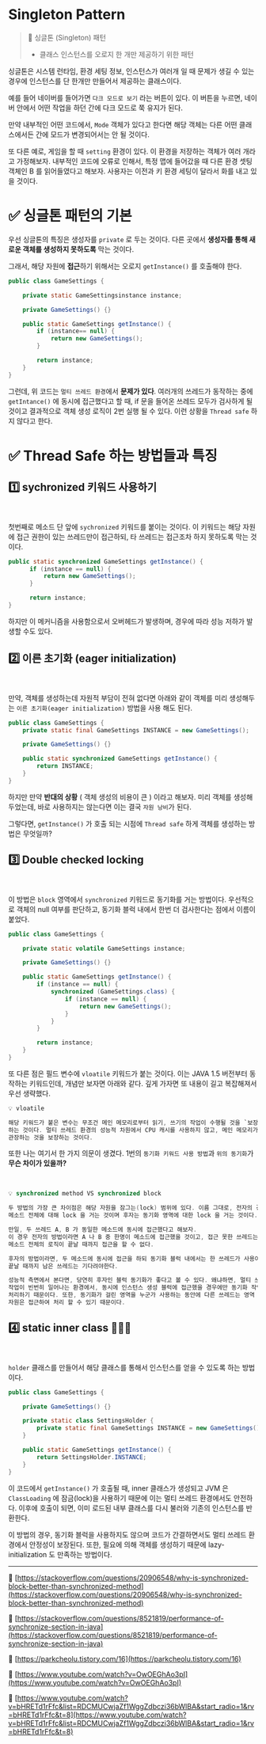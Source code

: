 # Singleton Pattern


> 📖 싱글톤 (Singleton) 패턴
>
> - 클래스 인스턴스를 오로지 한 개만 제공하기 위한 패턴


싱글톤은 시스템 런타임, 환경 세팅 정보, 인스턴스가 여러개 일 때 문제가 생길 수 있는 경우에 인스턴스를 단 한개만 만들어서 제공하는 클래스이다.

예를 들어 네이버를 들어가면 `다크 모드로 보기` 라는 버튼이 있다. 이 버튼을 누르면, 네이버 안에서 어떤 작업을 하던 간에 다크 모드로 쭉 유지가 된다.

만약 내부적인 어떤 코드에서, `Mode` 객체가 있다고 한다면 해당 객체는 다른 어떤 클래스에서든 간에 모드가 변경되어서는 안 될 것이다.

또 다른 예로, 게임을 할 때 `setting` 환경이 있다. 이 환경을 저장하는 객체가 여러 개라고 가정해보자. 내부적인 코드에 오류로 인해서, 특정 맵에 들어갔을 때 다른 환경 셋팅 객체인 B 를 읽어들였다고 해보자. 사용자는 이전과 키 환경 세팅이 달라서 화를 내고 있을 것이다.

# ✅ 싱글톤 패턴의 기본

우선 싱글톤의 특징은 생성자를 `private` 로 두는 것이다.
다른 곳에서 **생성자를 통해 새로운 객체를 생성하지 못하도록** 막는 것이다.

그래서, 해당 자원에 **접근**하기 위해서는 오로지 `getInstance()` 를 호출해야 한다.

```java
public class GameSettings {

    private static GameSettingsinstance instance;

    private GameSettings() {}

    public static GameSettings getInstance() {
        if (instance== null) {
            return new GameSettings();
        }

        return instance;
    }
}
```

그런데, 위 코드는 `멀티 쓰레드 환경`에서 **문제가 있다**. 
여러개의 쓰레드가 동작하는 중에 `getIntance()` 에 동시에 접근했다고 할 때, if 문을 들어온 쓰레드 모두가 검사하게 될 것이고 
결과적으로 객체 생성 로직이 2번 실행 될 수 있다. 이런 상황을 `Thread safe` 하지 않다고 한다.

# ✅ Thread Safe 하는 방법들과 특징


## 1️⃣ sychronized 키워드 사용하기

<br>

첫번째로 메소드 단 앞에 `sychronized` 키워드를 붙이는 것이다. 이 키워드는 해당 자원에 접근 권한이 있는 쓰레드만이 접근하되, 타 쓰레드는 접근조차 하지 못하도록 막는 것이다.

```java
public static synchronized GameSettings getInstance() {
      if (instance == null) {
          return new GameSettings();
      }

      return instance;
}
```

하지만 이 메커니즘을 사용함으로서 오버헤드가 발생하며, 경우에 따라 성능 저하가 발생할 수도 있다.

## 2️⃣ 이른 초기화 (eager initialization)

<br>

만약, 객체를 생성하는데 자원적 부담이 전혀 없다면 아래와 같이 객체를 미리 생성해두는 `이른 초기화(eager initialization)` 방법을 사용 해도 된다.

```java
public class GameSettings {
    private static final GameSettings INSTANCE = new GameSettings();

    private GameSettings() {}

    public static synchronized GameSettings getInstance() {
        return INSTANCE;
    }
}
```

하지만 만약 **반대의 상황** ( 객체 생성의 비용이 큰 ) 이라고 해보자. 미리 객체를 생성해두었는데, 바로 사용하지는 않는다면 이는 결국 `자원 낭비`가 된다.

그렇다면, `getInstance()` 가 호출 되는 시점에 `Thread safe` 하게 객체를 생성하는 방법은 무엇일까?

## 3️⃣ Double checked locking

<br>

이 방법은 `block` 영역에서 `synchronized` 키워드로 동기화를 거는 방법이다. 우선적으로 객체의 null 여부를 판단하고, 동기화 블럭 내에서 한번 더 검사한다는 점에서 이름이 붙었다.

```java
public class GameSettings {

    private static volatile GameSettings instance;

    private GameSettings() {}

    public static GameSettings getInstance() {
        if (instance == null) {
            synchronized (GameSettings.class) {
                if (instance == null) {
                    return new GameSettings();
                }
            }
        }

        return instance;
    }
}
```

또 다른 점은 필드 변수에 `vloatile` 키워드가 붙는 것이다. 이는 JAVA 1.5 버전부터 동작하는 키워드인데, 개념만 보자면 아래와 같다. 깊게 가자면 또 내용이 길고 복잡해져서 우선 생략했다.


```java
💡 vloatile

해당 키워드가 붙은 변수는 무조건 메인 메모리로부터 읽기, 쓰기의 작업이 수행될 것을 `보장`
하는 것이다. 멀티 쓰레드 환경의 성능적 차원에서 CPU 캐시를 사용하지 않고, 메인 메모리가 직접
관장하는 것을 보장하는 것이다.
```

또한 나는 여기서 한 가지 의문이 생겼다. 1번의 `동기화 키워드 사용 방법`과 `위의 동기화`가 **무슨 차이가 있을까?**

<br>

```java
💡 synchronized method VS synchronized block

두 방법의 가장 큰 차이점은 해당 자원을 잠그는(lock) 범위에 있다. 이름 그대로, 전자의 경우
메소드 전체에 대해 lock 을 거는 것이며 후자는 동기화 영역에 대한 lock 을 거는 것이다.

만일, 두 쓰레드 A, B 가 동일한 메소드에 동시에 접근했다고 해보자.
이 경우 전자의 방법이라면 A 나 B 중 한명이 메소드에 접근했을 것이고, 접근 못한 쓰레드는
메소드 전체의 로직이 끝날 때까지 접근을 할 수 없다.

후자의 방법이라면, 두 메소드에 동시에 접근을 하되 동기화 블럭 내에서는 한 쓰레드가 사용이
끝날 때까지 남은 쓰레드는 기다려야한다.

성능적 측면에서 본다면, 당연히 후자인 블럭 동기화가 좋다고 볼 수 있다. 왜냐하면, 멀티 쓰레드
작업이 빈번히 일어나는 환경에서, 동시에 인스턴스 생성 블럭에 접근했을 경우에만 동기화 작업을
처리하기 때문이다. 또한, 동기화가 걸린 영역을 누군가 사용하는 동안에 다른 쓰레드는 영역 밖의 
자원은 접근하여 처리 할 수 있기 때문이다.
```

## 4️⃣ static inner class 🌟🌟🌟

<br>

`holder` 클래스를 만들어서 해당 클래스를 통해서 인스턴스를 얻을 수 있도록 하는 방법이다.

```java
public class GameSettings {

    private GameSettings() {}

    private static class SettingsHolder {
        private static final GameSettings INSTANCE = new GameSettings();
    }

    public static GameSettings getInstance() {
        return SettingsHolder.INSTANCE;
    }
}
```

이 코드에서 `getInstance()` 가 호출될 때, inner 클래스가 생성되고 JVM 은 `ClassLoading` 에 잠금(lock)을 사용하기 때문에 이는 멀티 쓰레드 환경에서도 안전하다. 이후에 호출이 되면, 이미 로드된 내부 클래스를 다시 불러와 기존의 인스턴스를 반환한다.

이 방법의 경우, 동기화 블럭을 사용하지도 않으며 코드가 간결하면서도 멀티 쓰레드 환경에서 안정성이 보장된다. 또한, 필요에 의해 객체를 생성하기 때문에 lazy-initialization 도 만족하는 방법이다.

---

🔗 [https://stackoverflow.com/questions/20906548/why-is-synchronized-block-better-than-synchronized-method](https://stackoverflow.com/questions/20906548/why-is-synchronized-block-better-than-synchronized-method)

🔗 [https://stackoverflow.com/questions/8521819/performance-of-synchronize-section-in-java](https://stackoverflow.com/questions/8521819/performance-of-synchronize-section-in-java)

🔗 [https://parkcheolu.tistory.com/16](https://parkcheolu.tistory.com/16)

🔗 [https://www.youtube.com/watch?v=OwOEGhAo3pI](https://www.youtube.com/watch?v=OwOEGhAo3pI)

🔗 [https://www.youtube.com/watch?v=bHRETd1rFfc&list=RDCMUCwjaZf1WggZdbczi36bWlBA&start_radio=1&rv=bHRETd1rFfc&t=8](https://www.youtube.com/watch?v=bHRETd1rFfc&list=RDCMUCwjaZf1WggZdbczi36bWlBA&start_radio=1&rv=bHRETd1rFfc&t=8)
